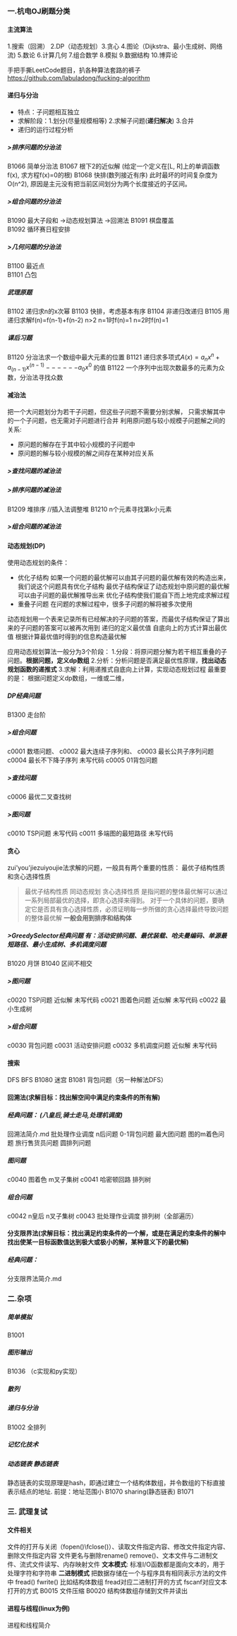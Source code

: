 ### 一.杭电OJ刷题分类
#### 主流算法
1.搜索（回溯） 2.DP（动态规划）3.贪心 4.图论（Dijkstra、最小生成树、网络流) 5.数论 6.计算几何 7.组合数学  8.模拟 9.数据结构 10.博弈论

手把手撕LeetCode题目，扒各种算法套路的裤子
https://github.com/labuladong/fucking-algorithm

#### 递归与分治 
- 特点：子问题相互独立
- 求解阶段：1.划分(尽量规模相等) 2.求解子问题(**递归解决**) 3.合并
- 递归的运行过程分析
##### >排序问题的分治法
B1066 简单分治法
B1067 根下2的近似解 (给定一个定义在[L, R]上的单调函数f(x), 求方程f(x)=0的根)
B1068 快排(数列接近有序) 此时最坏的时间复杂度为O(n^2), 原因是主元没有把当前区间划分为两个长度接近的子区间。 
##### >组合问题的分治法
B1090 最大子段和  ->动态规划算法 ->回溯法
B1091 棋盘覆盖    
B1092 循环赛日程安排
##### >几何问题的分治法
B1100 最近点  
B1101 凸包
##### 武理原题
B1102 递归求n的x次幂
B1103 快排，考虑基本有序
B1104 非递归改递归
B1105 用递归求解f(n)=f(n-1)+f(n-2) n>2 n=1时f(n)=1 n=2时f(n)=1
##### 课后习题
B1120 分治法求一个数组中最大元素的位置
B1121 递归求多项式$A(x)=a_nx^n+a_(n-1)x^(n-1)------a_0x^0$ 的值
B1122 一个序列中出现次数最多的元素为众数，分治法寻找众数


#### 减治法
把一个大问题划分为若干子问题，但这些子问题不需要分别求解， 只需求解其中的一个子问题，也无需对子问题进行合并
利用原问题与较小规模子问题解之间的关系:
- 原问题的解存在于其中较小规模的子问题中
- 原问题的解与较小规模的解之间存在某种对应关系
##### >查找问题的减治法

##### >排序问题的减治法
B1209 堆排序   //插入法调整堆
B1210 n个元素寻找第k小元素
##### >组合问题的减治法

#### 动态规划(DP) 
使用动态规划的条件：
- 优化子结构
如果一个问题的最优解可以由其子问题的最优解有效的构造出来，我们说这个问题具有优化子结构
最优子结构保证了动态规划中原问题的最优解可以由子问题的最优解推导出来
优化子结构使我们能自下而上地完成求解过程
- 重叠子问题
在问题的求解过程中，很多子问题的解将被多次使用

动态规划用一个表来记录所有已经解决的子问题的答案，而最优子结构保证了算出来的子问题的答案可以被再次用到
递归的定义最优值
自底向上的方式计算出最优值
根据计算最优值时得到的信息构造最优解

应用动态规划算法一般分为3个阶段：
1.分段：将原问题分解为若干相互重叠的子问题。**根据问题，定义dp数组**
2.分析：分析问题是否满足最优性原理，**找出动态规划函数的递推式**
3.求解：利用递推式自底向上计算，实现动态规划过程
最重要的是：
根据问题定义dp数组，一维或二维，

##### DP经典问题
B1300 走台阶
##### >组合问题
c0001 数塔问题、
c0002 最大连续子序列和、
c0003 最长公共子序列问题
c0004 最长不下降子序列    未写代码
c0005 01背包问题

##### >查找问题
c0006 最优二叉查找树

##### >图问题
c0010 TSP问题            未写代码
c0011 多端图的最短路径    未写代码


#### 贪心
zui'you'jiezuiyoujie法求解的问题，一般具有两个重要的性质：
最优子结构性质和贪心选择性质
>最优子结构性质 同动态规划 
>贪心选择性质
是指问题的整体最优解可以通过一系列局部最优的选择，即贪心选择来得到。
对于一个具体的问题，要确定它是否具有贪心选择性质，必须证明每一步所做的贪心选择最终导致问题的整体最优解
**一般会用到排序和结构体**

##### >GreedySelector经典问题 有：活动安排问题、最优装载、哈夫曼编码、单源最短路径、最小生成树、多机调度问题
B1020 月饼  B1040 区间不相交

##### >图问题
c0020 TSP问题  近似解  未写代码
c0021 图着色问题   近似解  未写代码
c0022 最小生成树

##### >组合问题
c0030 背包问题
c0031 活动安排问题
c0032 多机调度问题   近似解  未写代码

#### 搜索
DFS   BFS
B1080 迷宫   B1081 背包问题（另一种解法DFS）
#### 回溯法(求解目标：找出解空间中满足约束条件的所有解)
##### 经典问题：  (八皇后,骑士走马,处理机调度)
回溯法简介.md
批处理作业调度  n后问题 0-1背包问题 最大团问题 图的m着色问题 旅行售货员问题  圆排列问题
##### 图问题
c0040 图着色  m叉子集树
c0041 哈密顿回路  排列树
##### 组合问题
c0042 n皇后  n叉子集树
c0043 批处理作业调度 排列树（全部遍历）


#### 分支限界法(求解目标：找出满足约束条件的一个解，或是在满足约束条件的解中找出使某一目标函数值达到极大或极小的解，某种意义下的最优解)
##### 经典问题：
分支限界法简介.md







### 二.杂项 
##### 简单模拟 
B1001

##### 图形输出
B1036 （c实现和py实现）

##### 散列

##### 递归与分治
B1002 全排列
##### 记忆化技术

##### 动态链表   静态链表
静态链表的实现原理是hash，即通过建立一个结构体数组，并令数组的下标直接表示结点的地址. 前提：地址范围小
B1070 sharing(静态链表)     B1071 


### 三. 武理复试
#### 文件相关
文件的打开与关闭（fopen()\fclose()）、读取文件指定内容、修改文件指定内容、删除文件指定内容
文件更名与删除rename() remove()、文本文件与二进制文件、流式文件读写、内存映射文件
**文本模式**:  标准I/O函数都是面向文本的，用于处理字符和字符串
**二进制模式**  把数据存储在一个与程序具有相同表示方法的文件中 fread()  fwrite() 比如结构体数组
fread对应二进制打开的方式   fscanf对应文本打开的方式
B0015 文件压缩     B0020 结构体数组存储到文件并读出

#### 进程与线程(linux为例)
进程和线程简介











